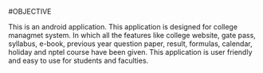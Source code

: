 #OBJECTIVE

This is an android application. This application is designed for college managmet system. In which all the features like college website, gate pass, syllabus, e-book, previous year question paper, result, formulas, calendar, holiday and nptel course have been given. This application is user friendly and easy to use for students and faculties.
